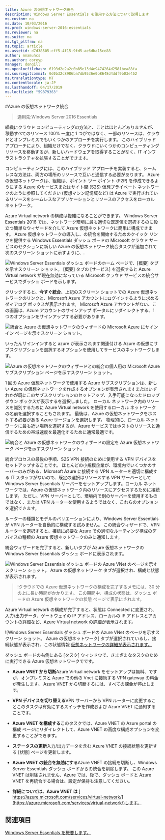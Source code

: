 ```yaml
---
title: Azure の仮想ネットワーク統合
description: Windows Server Essentials を使用する方法について説明します
ms.custom: na
ms.date: 10/03/2016
ms.prod: windows-server-2016-essentials
ms.reviewer: na
ms.suite: na
ms.tgt_pltfrm: na
ms.topic: article
ms.assetid: d7d38505-cff5-4f15-9fd5-ae6dba15ce88
author: nnamuhcs
ms.author: coreyp
manager: dongill
ms.openlocfilehash: 6193d2e2a2c0b85e13d4e9474264d2581bea88fa
ms.sourcegitcommit: 0d0b32c8986ba7db9536e0b8648d4ddf9b03e452
ms.translationtype: MT
ms.contentlocale: ja-JP
ms.lasthandoff: 04/17/2019
ms.locfileid: "59879363"
---
```

#<a name="azure-virtual-network-integration"></a>Azure の仮想ネットワーク統合

>適用先:Windows Server 2016 Essentials

組織にクラウド コンピューティングの方法と、ことはほとんどありませんが、移動すべてのリソース 100% 一度に 1 つがではなく、一部のリソースは、クラウドとオンプレミスでもいくつかのアプローチを実行します。 このハイブリッド アプローチにより、組織だけでなく、クラウドにいくつかのコンピューティング リソースを移動するが、新しいハードウェアを取得することがなく、IT インフラストラクチャを拡張することができます。

コンピューティングには、このハイブリッド アプローチを実装すると、シームレスな方法は、両方の場所のリソースで互いと通信する必要があります。 Azure の仮想ネットワークは、組織は、ポイント ツー ポイント (P2P) を作成できるようにする Azure のサービスまたはサイト間 (S2S) 仮想プライベート ネットワークのように参照してください (仮想マシン記憶域など) は Azure で実行されているリソースをシームレスなアプリケーションとリソースのアクセスをローカル ネットワーク。

Azure Virtual network の構成は複雑になることができます。 Windows Server Essentials 2016 では、ネットワーク環境に最も適切な既定値を選択するのに役立つ簡単なウィザードを介して Azure 仮想ネットワークに簡単に構成できます。 Azure 仮想ネットワークの導入し、の統合を開始するためのクイック リンクを提供する Windows Essentials ダッシュ ボードの Microsoft クラウド サービスのセクションに新しい Azure の仮想ネットワーク統合タスクが追加されて次のスクリーン ショットに示すように、.

![Windows Server Essentials ダッシュ ボードのホーム ページで、[概要] タブを示すスクリーン ショット。 [概要] タブの [サービス] を選択すると Azure Virtual network が現在無効になっている Microsoft クラウド サービスの統合サービスでダッシュ ボードを示します。](media/azure-virtual-network-1.PNG)

クリックすると、**今すぐ統合**、上記のスクリーン ショットでの Azure 仮想ネットワークのリンクと、Microsoft Azure アカウントにログインするように求めるダイアログ ボックスが表示されます。 Microsoft Azure アカウントがない、この画面は、Azure アカウントのサインアップ ポータルにリダイレクトする、1 つのオプションをサインアップする必要があります。

![統合と Azure の仮想ネットワークのウィザードの Microsoft Azure にサインイン ページを示すスクリーン ショット。](media/azure-virtual-network-2.PNG)

いったんサインインすると azure が表示されます関連付ける Azure の仮想にサブスクリプションを選択するオプションを使用してサービスのネットワークします。

![Azure の仮想ネットワークのウィザードとの統合の個人用の Microsoft Azure サブスクリプション ページを示すスクリーン ショット。](media/azure-virtual-network-3.PNG)

1 回の Azure 仮想ネットワークで使用する Azure サブスクリプションは、新しい Azure の仮想ネットワークを作成するオプションが表示されますまたはいずれかが既にこのサブスクリプションのセットアップ、入手可能になったドロップダウン ボックスが表示するを選択しました。 ローカル ネットワーク内のリソースを識別するために Azure Virtual network を使用するローカル ネットワークの名前を選択することもされます。 最後は、Azure の仮想ネットワークをホストする必要がある Azure リージョンを選択します。 物理的に、ローカル ネットワークに最も近い場所を選択するが、Azure サービスではホストのリソースと通信するための帯域速度を最適化するために通常最適です。

![統合と Azure の仮想ネットワークのウィザードの設定を Azure 仮想ネットワーク ページを示すスクリーン ショット。](media/azure-virtual-network-4.PNG)

統合プロセスの最後の手順、S2S VPN 接続のために使用する VPN デバイスをセットアップすることです。 ほとんどの小規模企業が、環境内でいくつかのサーバーのみがある、Microsoft Azure に接続する VPN ルーターを適切に構成する IT スタッフがないので、既定の選択はリソースする VPN サーバーとして Windows Server Essentials サーバーをセットアップします。ローカル ネットワークでは、Azure の仮想ネットワーク内のリソースにアクセスするために接続します。 ただし、VPN サーバーとして、環境内で別のサーバーを使用するものではなく、または VPN ルーターを使用するようではなく、これらのオプションを選択できます。

ルーターの種類とモデルのバリエーションにより、Windows Server Essentials が VPN ルーターを自動的に構成する試みません。 この統合ウィザードで、VPN ルーターを選択すると、接続に必要な Azure での適切なルーティング構成のデバイスの種類の Azure 仮想ネットワークのみに通知します。

統合ウィザードを完了すると、新しいタブが Azure 仮想ネットワークの Windows Server Essentials ダッシュ ボードに表示されます。

![Windows Server Essentials ダッシュ ボードの Azure VNet のページを示すスクリーン ショット。 Azure の仮想ネットワーク タブが選択され、構成と状態が表示されます。](media/azure-virtual-network-5.PNG)

>!クラウドでの Azure 仮想ネットワークの構成を完了するメモには、30 分の上に長い時間がかかります。 この期間中、構成の状態は、ダッシュ ボードの Azure 仮想ネットワークの状態 ページで表示にされます。

Azure Virtual network の構成が完了すると、状態は Connected に変更され、入力/出力データ、ゲートウェイの IP アドレス、ローカルの IP アドレスとアカウントの詳細など、Azure Virtual network の詳細が表示されます。

![Windows Server Essentials ダッシュ ボードの Azure VNet のページを示すスクリーン ショット。 Azure の仮想ネットワーク] タブが選択されているし、接続状態が表示され、この状態情報 [仮想ネットワークの詳細が表示されます。](media/azure-virtual-network-6.PNG)

ダッシュ ボードの右側にある [タスク] ウィンドウで、さまざまなタスクのために実行できる Azure 仮想ネットワークでです。

-   **Azure VNET から切断**Azure Virtual network をセットアップは無料、ですが、オンプレミスと Azure での他の Vnet に接続する VPN gateway の料金が発生します。 Azure VNET から切断するには、すべての課金が停止します。

-   **VPN デバイスを切り替える**VPN サーバーから VPN ルーターに変更することこのタスクは有効にするスイッチを作成および Azure VNET に通知することです。

-   **Azure VNET を構成する**このタスクでは、Azure VNET の Azure portal の構成 ページにリダイレクトして、Azure VNET の高度な構成オプションを変更することができます。

-   **ステータスの更新**入力/出力データを含む Azure VNET の接続状態を更新する [状態] ページを更新します。

-   **Azure VNET の統合を無効にする**Azure VNET の接続を切断し、Windows Server Essentials ダッシュ ボードからの統合を削除します。 この Azure VNET は削除されません、Azure では、後で、ダッシュ ボードと Azure VNET を再統合する場合は、設定が保持も注意してください。

-   **詳細については、Azure VNET は** [ https://azure.microsoft.com/services/virtual-network/](https://azure.microsoft.com/services/virtual-network/)します。

<a name="see-also"></a>関連項目
--------
[Windows Server Essentials を概要します。](get-started.md)
